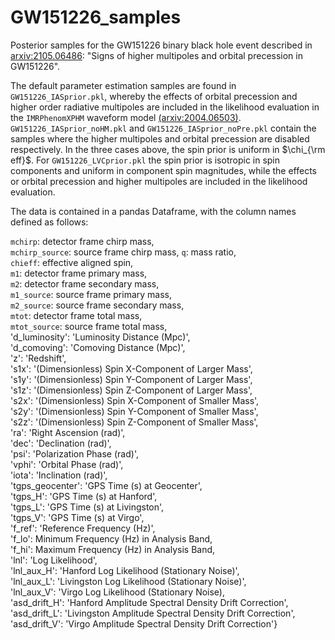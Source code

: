 # GW151226_samples
Posterior samples for the GW151226 binary black hole event described in [arxiv:2105.06486](https://arxiv.org/abs/2105.06486): "Signs of higher multipoles and orbital precession in GW151226".

The default parameter estimation samples are found in ```GW151226_IASprior.pkl```, whereby the effects of orbital precession and higher order radiative multipoles are included in the likelihood evaluation in the ```IMRPhenomXPHM``` waveform model [(arxiv:2004.06503)](https://arxiv.org/abs/2004.06503). ```GW151226_IASprior_noHM.pkl``` and ```GW151226_IASprior_noPre.pkl``` contain the samples where the higher multipoles and orbital precession are disabled respectively. In the three cases above, the spin prior is uniform in $`\chi_{\rm eff}`$. For ```GW151226_LVCprior.pkl``` the spin prior is isotropic in spin components and uniform in component spin magnitudes, while the effects or orbital precession and higher multipoles are included in the likelihood evaluation.

The data is contained in a pandas Dataframe, with the column names defined as follows:  

```mchirp```: detector frame chirp mass,  
```mchirp_source```: source frame chirp mass,
```q```: mass ratio,  
               ```chieff```: effective aligned spin,  
               ```m1```: detector frame primary mass,  
               ```m2```: detector frame secondary mass,  
               ```m1_source```: source frame primary mass,  
               ```m2_source```: source frame secondary mass,  
               ```mtot```: detector frame total mass,  
               ```mtot_source```: source frame total mass,  
               'd_luminosity': 'Luminosity Distance (Mpc)',  
               'd_comoving': 'Comoving Distance (Mpc)',  
               'z': 'Redshift',  
               's1x': '(Dimensionless) Spin X-Component of Larger Mass',  
               's1y': '(Dimensionless) Spin Y-Component of Larger Mass',  
               's1z': '(Dimensionless) Spin Z-Component of Larger Mass',  
               's2x': '(Dimensionless) Spin X-Component of Smaller Mass',  
               's2y': '(Dimensionless) Spin Y-Component of Smaller Mass',  
               's2z': '(Dimensionless) Spin Z-Component of Smaller Mass',  
               'ra': 'Right Ascension (rad)',  
               'dec': 'Declination (rad)',  
               'psi': 'Polarization Phase (rad)',  
               'vphi': 'Orbital Phase (rad)',  
               'iota': 'Inclination (rad)',  
               'tgps_geocenter': 'GPS Time (s) at Geocenter',  
               'tgps_H': 'GPS Time (s) at Hanford',  
               'tgps_L': 'GPS Time (s) at Livingston',  
               'tgps_V': 'GPS Time (s) at Virgo',  
               'f_ref': 'Reference Frequency (Hz)',  
               'f_lo': Minimum Frequency (Hz) in Analysis Band,  
               'f_hi': Maximum Frequency (Hz) in Analysis Band,  
               'lnl': 'Log Likelihood',  
               'lnl_aux_H': 'Hanford Log Likelihood (Stationary Noise)',  
               'lnl_aux_L': 'Livingston Log Likelihood (Stationary Noise)',  
               'lnl_aux_V': 'Virgo Log Likelihood (Stationary Noise),  
               'asd_drift_H': 'Hanford Amplitude Spectral Density Drift Correction',  
               'asd_drift_L': 'Livingston Amplitude Spectral Density Drift Correction',  
               'asd_drift_V': 'Virgo Amplitude Spectral Density Drift Correction'}
